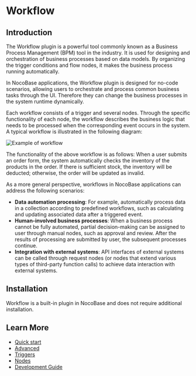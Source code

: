 # Workflow

## Introduction

The Workflow plugin is a powerful tool commonly known as a Business Process Management (BPM) tool in the industry. It is used for designing and orchestration of business processes based on data models. By organizing the trigger conditions and flow nodes, it makes the business process running automatically.

In NocoBase applications, the Workflow plugin is designed for no-code scenarios, allowing users to orchestrate and process common business tasks through the UI. Therefore they can change the business processes in the system runtime dynamically.

Each workflow consists of a trigger and several nodes. Through the specific functionality of each node, the workflow describes the business logic that needs to be processed when the corresponding event occurs in the system. A typical workflow is illustrated in the following diagram:

![Example of workflow](https://static-docs.nocobase.com/4511011beac54779cb68e66555ebf8a8.png)

The functionality of the above workflow is as follows: When a user submits an order form, the system automatically checks the inventory of the products in the order. If there is sufficient stock, the inventory will be deducted; otherwise, the order will be updated as invalid.

As a more general perspective, workflows in NocoBase applications can address the following scenarios:

- **Data automation processing**: For example, automatically process data in a collection according to predefined workflows, such as calculating and updating associated data after a triggered event.
- **Human-involved business processes**: When a business process cannot be fully automated, partial decision-making can be assigned to user through manual nodes, such as approval and review. After the results of processing are submitted by user, the subsequent processes continue.
- **Integration with external systems**: API interfaces of external systems can be called through request nodes (or nodes that extend various types of third-party function calls) to achieve data interaction with external systems.

## Installation

Workflow is a built-in plugin in NocoBase and does not require additional installation.

## Learn More

- [Quick start](./quick-start.md)
- [Advanced](./advance.md)
- [Triggers](./triggers/index.md)
- [Nodes](./nodes/index.md)
- [Development Guide](./development/index.md)
